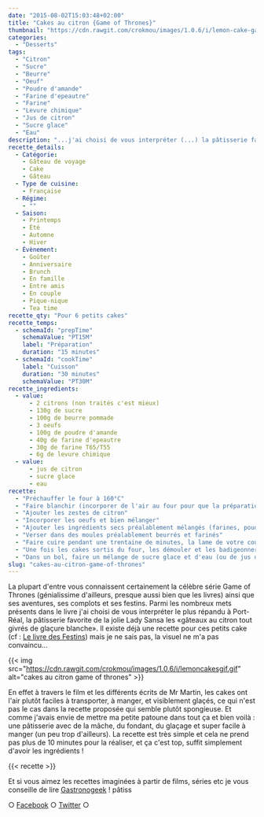 ```yaml
---
date: "2015-08-02T15:03:48+02:00"
title: "Cakes au citron {Game of Thrones}"
thumbnail: "https://cdn.rawgit.com/crokmou/images/1.0.6/i/lemon-cake-game-of-thrones-crokmou-blog.jpg"
categories:
  - "Desserts"
tags:
  - "Citron"
  - "Sucre"
  - "Beurre"
  - "Oeuf"
  - "Poudre d'amande"
  - "Farine d'epeautre"
  - "Farine"
  - "Levure chimique"
  - "Jus de citron"
  - "Sucre glace"
  - "Eau"
description: "...j'ai choisi de vous interpréter (...) la pâtisserie favorite de Lady Sansa les «gâteaux au citron tout givrés de glaçure blanche»."
recette_details:
  - Catégorie:
    - Gâteau de voyage
    - Cake
    - Gâteau
  - Type de cuisine:
    - Française
  - Régime:
    - ""
  - Saison:
    - Printemps
    - Été
    - Automne
    - Hiver
  - Évènement:
    - Goûter
    - Anniversaire
    - Brunch
    - En famille
    - Entre amis
    - En couple
    - Pique-nique
    - Tea time
recette_qty: "Pour 6 petits cakes"
recette_temps:
  - schemaId: "prepTime"
    schemaValue: "PT15M"
    label: "Préparation"
    duration: "15 minutes"
  - schemaId: "cookTime"
    label: "Cuisson"
    duration: "30 minutes"
    schemaValue: "PT30M"
recette_ingredients:
  - value:
      - 2 citrons (non traités c'est mieux)
      - 130g de sucre
      - 100g de beurre pommade
      - 3 oeufs
      - 100g de poudre d'amande
      - 40g de farine d'epeautre
      - 30g de farine T65/T55
      - 6g de levure chimique
  - value:
      - jus de citron
      - sucre glace
      - eau
recette:
  - "Préchauffer le four à 160°C"
  - "Faire blanchir (incorporer de l'air au four pour que la préparation prenne du volume) le sucre et le beurre pommade"
  - "Ajouter les zestes de citron"
  - "Incorporer les oeufs et bien mélanger"
  - "Ajouter les ingrédients secs préalablement mélangés (farines, poudre d'amande, levure) puis mélanger pour avoir une préparation homogène"
  - "Verser dans des moules préalablement beurrés et farinés"
  - "Faire cuire pendant une trentaine de minutes, la lame de votre couteau doit ressortir sèche du cake"
  - "Une fois les cakes sortis du four, les démouler et les badigeonner de jus de citron. Laisser refroidir"
  - "Dans un bol, faire un mélange de sucre glace et d'eau (ou de jus de citron pour un goût encore plus prononcé). Le dosage se fait à l’œil cela doit faire une pâte ni trop coulante ni trop épaisse. Couler le glaçage sur les cakes, parsemer de zestes de citrons."
slug: "cakes-au-citron-game-of-thrones"
---
```


La plupart d'entre vous connaissent certainement la célèbre série Game of Thrones (génialissime d'ailleurs, presque aussi bien que les livres) ainsi que ses aventures, ses complots et ses festins. Parmi les nombreux mets présents dans le livre j'ai choisi de vous interpréter le plus répandu à Port-Réal, la pâtisserie favorite de la jolie Lady Sansa les «gâteaux au citron tout givrés de glaçure blanche». Il existe déjà une recette pour ces petits cake (cf : [Le livre des Festins](http://www.amazon.fr/Games-thrones-festins-recettes-officiel/dp/2364802679)) mais je ne sais pas, la visuel ne m'a pas convaincu...

{{< img src="https://cdn.rawgit.com/crokmou/images/1.0.6/i/lemoncakesgif.gif" alt="cakes au citron game of thrones" >}}

En effet à travers le film et les différents écrits de Mr Martin, les cakes ont l'air plutôt faciles à transporter, à manger, et visiblement glaçés, ce qui n'est pas le cas dans la recette proposée qui semble plutôt spongieuse. Et comme j'avais envie de mettre ma petite patoune dans tout ça et bien voilà : une pâtisserie avec de la mâche, du fondant, du glaçage et super facile à manger (un peu trop d'ailleurs). La recette est très simple et cela ne prend pas plus de 10 minutes pour la réaliser, et ça c'est top, suffit simplement d'avoir les ingrédients !

{{< recette >}}

Et si vous aimez les recettes imaginées à partir de films, séries etc je vous conseille de lire [Gastronogeek](https://crokmou.com/2015/01/gastronogeek-le-livre-parfait-pour-moi) ! pâtiss

○ [Facebook](https://www.facebook.com/crokmou.blog) ○ [Twitter](https://twitter.com/Crokmou) ○
